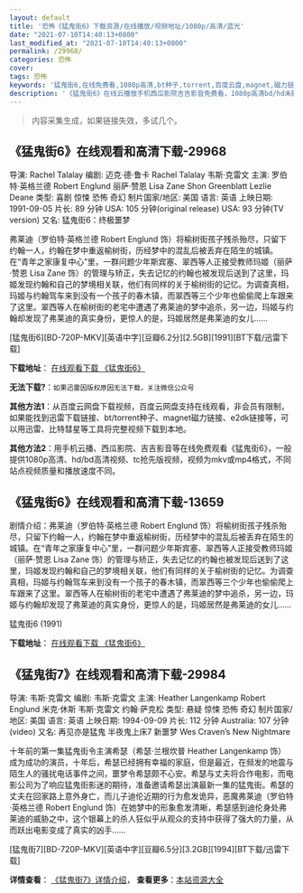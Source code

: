```yaml
---
layout: default
title: '恐怖《猛鬼街6》下载资源/在线播放/视频地址/1080p/高清/蓝光'
date: "2021-07-10T14:40:13+0800"
last_modified_at: "2021-07-10T14:40:13+0800"
permalink: /29968/
categories: 恐怖
cover:
tags: 恐怖
keywords: '猛鬼街6,在线免费看,1080p高清,bt种子,torrent,百度云盘,magnet,磁力链,迅雷下载资源'
description: '《猛鬼街6》在线云播放手机西瓜影院吉吉影音免费看，1080p高清bd/hd未删减完整版和tc抢先枪版，mkv/mp4格式，附带bt/torrent种子、magnet/磁力链、百度云盘、网盘资源迅雷下载链接'
---
```


>内容采集生成，如果链接失效，多试几个。


## 《猛鬼街6》在线观看和高清下载-29968

导演: Rachel Talalay 编剧: 迈克·德·鲁卡 Rachel Talalay 韦斯·克雷文 主演: 罗伯特·英格兰德 Robert Englund 丽萨·赞恩 Lisa Zane Shon Greenblatt Lezlie Deane 类型: 喜剧 惊悚 恐怖 奇幻 制片国家/地区: 美国 语言: 英语 上映日期: 1991-09-05 片长: 89 分钟 USA: 105 分钟(original release) USA: 93 分钟(TV version) 又名: 猛鬼街6：终极噩梦

弗莱迪（罗伯特·英格兰德 Robert Englund 饰）将榆树街孩子残杀殆尽，只留下约翰一人，约翰在梦中重返榆树街，历经梦中的混乱后被丢弃在陌生的城镇。在“青年之家康复中心”里，一群问题少年斯宾塞、翠西等人正接受教师玛姬（丽萨·赞恩 Lisa Zane 饰）的管理与矫正，失去记忆的约翰也被发现后送到了这里，玛姬发现约翰和自己的梦境相关联，他们有同样的关于榆树街的记忆。为调查真相，玛姬与约翰驾车来到没有一个孩子的春木镇，而翠西等三个少年也偷偷爬上车跟来了这里。翠西等人在榆树街的老宅中遭遇了弗莱迪的梦中追杀，另一边，玛姬与约翰却发现了弗莱迪的真实身份，更惊人的是，玛姬居然是弗莱迪的女儿……


[猛鬼街6][BD-720P-MKV][英语中字][豆瓣6.2分][2.5GB][1991][BT下载/迅雷下载]

**下载地址**： [在线观看下载 《猛鬼街6》](https://www.btdx8.com/torrent/freddys_dead_the_final_nightmare_1991.html) 


**无法下载?**：`如果迅雷因版权原因无法下载，关注微信公众号 `

**其他方法1**：从百度云网盘下载视频，百度云网盘支持在线观看，非会员有限制，如果能找到迅雷下载链接、bt/torrent种子、magnet磁力链接、e2dk链接等，可以用迅雷、比特彗星等工具将完整视频下载到本地。

**其他方法2**：用手机云播、西瓜影院、吉吉影音等在线免费观看《猛鬼街6》，一般提供1080p高清、hd/bd高清视频、tc抢先版视频，视频为mkv或mp4格式，不同站点视频质量和播放速度不同。


## 《猛鬼街6》在线观看和高清下载-13659

剧情介绍：弗莱迪（罗伯特·英格兰德 Robert Englund 饰）将榆树街孩子残杀殆尽，只留下约翰一人，约翰在梦中重返榆树街，历经梦中的混乱后被丢弃在陌生的城镇。在“青年之家康复中心”里，一群问题少年斯宾塞、翠西等人正接受教师玛姬（丽萨·赞恩 Lisa Zane 饰）的管理与矫正，失去记忆的约翰也被发现后送到了这里，玛姬发现约翰和自己的梦境相关联，他们有同样的关于榆树街的记忆。为调查真相，玛姬与约翰驾车来到没有一个孩子的春木镇，而翠西等三个少年也偷偷爬上车跟来了这里。翠西等人在榆树街的老宅中遭遇了弗莱迪的梦中追杀，另一边，玛姬与约翰却发现了弗莱迪的真实身份，更惊人的是，玛姬居然是弗莱迪的女儿……


猛鬼街6 (1991)

**下载地址**： [在线观看下载 《猛鬼街6》](https://www.btbtdy.me/btdy/dy5662.html) 


## 《猛鬼街7》在线观看和高清下载-29984

导演: 韦斯·克雷文 编剧: 韦斯·克雷文 主演: Heather Langenkamp Robert Englund 米克·休斯 韦斯·克雷文 约翰·萨克松 类型: 悬疑 惊悚 恐怖 奇幻 制片国家/地区: 美国 语言: 英语 上映日期: 1994-09-09 片长: 112 分钟 Australia: 107 分钟(video) 又名: 再见亦是猛鬼 半夜鬼上床7 新噩梦 Wes Craven’s New Nightmare

十年前的第一集猛鬼街令主演希瑟（希瑟·兰根坎普 Heather Langenkamp 饰）成为成功的演员，十年后，希瑟已经拥有幸福的家庭，但是最近，在频发的地震与陌生人的骚扰电话事件之间，噩梦令希瑟颇不心安。希瑟与丈夫将合作电影，而电影公司为了响应猛鬼街影迷的期待，准备邀请希瑟出演最新一集的猛鬼街。希瑟的丈夫在回家路上意外身亡，而儿子迪伦近期的行为愈发诡异，恶魔弗莱迪（罗伯特·英格兰德 Robert Englund 饰）在她梦中的形象愈发清晰，希瑟感到迪伦身处弗莱迪的威胁之中，这个银幕上的杀人狂似乎从观众的支持中获得了强大的力量，从而跃出电影变成了真实的凶手……


[猛鬼街7][BD-720P-MKV][英语中字][豆瓣6.5分][3.2GB][1994][BT下载/迅雷下载]

**详情查看**： [《猛鬼街7》详情介绍](/movie/29984/)， **查看更多**：[本站资源大全](/movie/t/all/)

